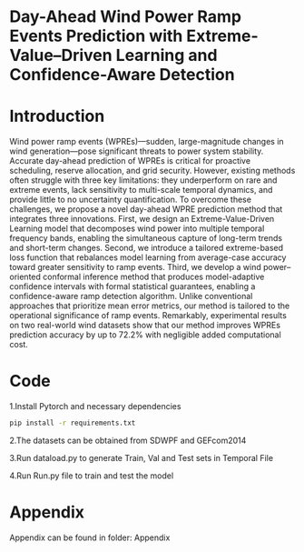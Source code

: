 # Day-Ahead Wind Power Ramp Events Prediction with Extreme-Value–Driven Learning and Confidence-Aware Detection
# Introduction
Wind power ramp events (WPREs)—sudden, large-magnitude changes in wind generation—pose significant threats to power system stability. Accurate day-ahead prediction of WPREs is critical for proactive scheduling, reserve allocation, and grid security. However, existing methods often struggle with three key limitations: they underperform on rare and extreme events, lack sensitivity to multi-scale temporal dynamics, and provide little to no uncertainty quantification. To overcome these challenges, we propose a novel day-ahead WPRE prediction method that integrates three innovations. First, we design an Extreme-Value-Driven Learning model that decomposes wind power into multiple temporal frequency bands, enabling the simultaneous capture of long-term trends and short-term changes. Second, we introduce a tailored extreme-based loss function that rebalances model learning from average-case accuracy toward greater sensitivity to ramp events. Third, we develop a wind power–oriented conformal inference method that produces model-adaptive confidence intervals with formal statistical guarantees, enabling a confidence-aware ramp detection algorithm. Unlike conventional approaches that prioritize mean error metrics, our method is tailored to the operational significance of ramp events. Remarkably, experimental results on two real-world wind datasets show that our method improves WPREs prediction accuracy by up to 72.2\% with negligible added computational cost.
# Code
1.Install Pytorch and necessary dependencies
```bash
pip install -r requirements.txt
```
2.The datasets can be obtained from SDWPF and GEFcom2014

3.Run dataload.py to generate Train, Val and Test sets in Temporal File

4.Run Run.py file to train and test the model
# Appendix 
Appendix can be found in folder: Appendix
